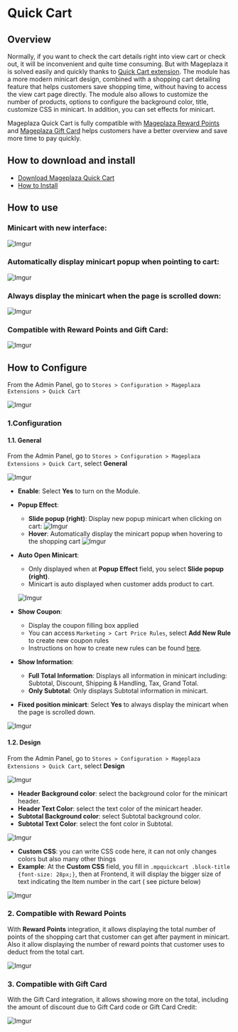 # Quick Cart

## Overview

Normally, if you want to check the cart details right into view cart or check out, it will be inconvenient and quite time consuming. But with Mageplaza it is solved easily and quickly thanks to [Quick Cart extension](https://www.mageplaza.com/magento-2-quick-cart/). The module has a more modern minicart design, combined with a shopping cart detailing feature that helps customers save shopping time, without having to access the view cart page directly. The module also allows to customize the number of products, options to configure the background color, title, customize CSS in minicart. In addition, you can set effects for minicart.

Mageplaza Quick Cart is fully compatible with [Mageplaza Reward Points](https://www.mageplaza.com/magento-2-reward-points-extension/) and [Mageplaza Gift Card](https://www.mageplaza.com/magento-2-gift-card-extension/) helps customers have a better overview and save more time to pay quickly.

## How to download and install

- [Download Mageplaza Quick Cart](https://www.mageplaza.com/magento-2-quick-cart/)
- [How to Install](https://www.mageplaza.com/install-magento-2-extension/)


## How to use

### Minicart with new interface:

![Imgur](https://i.imgur.com/pKZj7tn.png)

### Automatically display minicart popup when pointing to cart:

![Imgur](https://i.imgur.com/DtbepFz.gif)

### Always display the minicart when the page is scrolled down:

![Imgur](https://i.imgur.com/dwa45oM.png)

### Compatible with Reward Points and Gift Card:

![Imgur](https://i.imgur.com/3cjx15k.png)

## How to Configure

From the Admin Panel, go to `Stores > Configuration > Mageplaza Extensions > Quick Cart`

![Imgur](https://i.imgur.com/7NfwJq9.png)

### 1.Configuration

#### 1.1. General

From the Admin Panel, go to `Stores > Configuration > Mageplaza Extensions > Quick Cart`, select **General**

![Imgur](https://i.imgur.com/LyMD989.png)

- **Enable**: Select **Yes** to turn on the Module.
- **Popup Effect**:
  - **Slide popup (right)**: Display new popup minicart when clicking on cart:
  ![Imgur](https://i.imgur.com/NRx7zg8.png)
  - **Hover**: Automatically display the minicart popup when hovering to the shopping cart
  ![Imgur](https://i.imgur.com/kkDInHu.gif)

- **Auto Open Minicart**:
  - Only displayed when at **Popup Effect** field, you select **Slide popup (right)**.
  - Minicart is auto displayed when customer adds product to cart.
  
  ![Imgur](https://i.imgur.com/R0ZklMe.gif)

- **Show Coupon**:
  - Display the coupon filling box applied
  - You can access `Marketing > Cart Price Rules`, select **Add New Rule** to create new coupon rules
  - Instructions on how to create new rules can be found [here](https://www.mageplaza.com/kb/how-create-a-cart-price-rule-in-magento-2.html).
  
- **Show Information**:
  - **Full Total Information**: Displays all information in minicart including: Subtotal, Discount, Shipping & Handling, Tax, Grand Total.
  - **Only Subtotal**: Only displays Subtotal information in minicart.
  
- **Fixed position minicart**: Select **Yes** to always display the minicart when the page is scrolled down.

![Imgur](https://i.imgur.com/6T1sHrl.png)

#### 1.2. Design

From the Admin Panel, go to `Stores > Configuration > Mageplaza Extensions > Quick Cart`, select **Design**

![Imgur](https://i.imgur.com/Kz8tKZP.png)

- **Header Background color**: select the background color for the minicart header.
- **Header Text Color**: select the text color of the minicart header.
- **Subtotal Background color**: select Subtotal background color.
- **Subtotal Text Color**: select the font color in Subtotal.

![Imgur](https://i.imgur.com/Re4x75y.png)

- **Custom CSS**: you can write CSS code here, it can not only changes colors but also many other things
- **Example**: At the **Custom CSS** field, you fill in `.mpquickcart .block-title {font-size: 28px;}`, then at Frontend, it will display the bigger size of text indicating the Item number in the cart ( see picture below)

![Imgur](https://i.imgur.com/bXfAss7.png)

### 2. Compatible with Reward Points

With **Reward Points** integration, it allows displaying the total number of points of the shopping cart that customer can get after payment in minicart. Also it allow displaying the number of reward points that customer uses to deduct from the total cart.

![Imgur](https://i.imgur.com/t7n4B8a.png)

### 3. Compatible with Gift Card

With the Gift Card integration, it allows showing more on the total, including the amount of discount due to Gift Card code or Gift Card Credit:

![Imgur](https://i.imgur.com/xv7iSLq.png)
